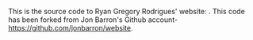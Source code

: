 This is the source code to Ryan Gregory Rodrigues' website: . 
This code has been forked from Jon Barron's Github account- https://github.com/jonbarron/website.
